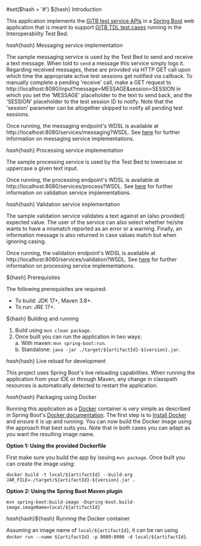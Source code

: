 #set($hash = '#')
${hash} Introduction

This application implements the [GITB test service APIs](https://www.itb.ec.europa.eu/docs/services/latest/) in a
[Spring Boot](https://spring.io/projects/spring-boot) web application that is meant to support
[GITB TDL test cases](https://www.itb.ec.europa.eu/docs/tdl/latest/) running in the Interoperability Test Bed. 

${hash}${hash} Messaging service implementation

The sample messaging service is used by the Test Bed to send and receive a text message. When told to `send` a message
this service simply logs it. Regarding received messages, these are provided via HTTP GET call upon which time the
appropriate active test sessions get notified via callback. To manually complete a pending 'receive' call, make a GET
request to http://localhost:8080/input?message=MESSAGE&session=SESSION in which you set the 'MESSAGE' placeholder to the
text to send back, and the 'SESSION' placeholder to the test session ID to notify. Note that the 'session' parameter can
be altogether skipped to notify all pending test sessions.

Once running, the messaging endpoint's WDSL is available at http://localhost:8080/services/messaging?WSDL. See
[here](https://www.itb.ec.europa.eu/docs/services/latest/messaging/) for further information on messaging service implementations.

${hash}${hash} Processing service implementation

The sample processing service is used by the Test Bed to lowercase or uppercase a given text input.

Once running, the processing endpoint's WDSL is available at http://localhost:8080/services/process?WSDL. See 
[here](https://www.itb.ec.europa.eu/docs/services/latest/processing/) for further information on validation service implementations.

${hash}${hash} Validation service implementation

The sample validation service validates a text against an (also provided) expected value. The user of the service can
also select whether he/she wants to have a mismatch reported as an error or a warning. Finally, an information message
is also returned in case values match but when ignoring casing. 

Once running, the validation endpoint's WDSL is available at http://localhost:8080/services/validation?WSDL. See 
[here](https://www.itb.ec.europa.eu/docs/services/latest/validation/) for further information on processing service implementations.

${hash} Prerequisites

The following prerequisites are required:
* To build: JDK 17+, Maven 3.8+.
* To run: JRE 17+.

${hash} Building and running

1. Build using `mvn clean package`.
2. Once built you can run the application in two ways:  
  a. With maven: `mvn spring-boot:run`.  
  b. Standalone: `java -jar ./target/${artifactId}-${version}.jar`.

${hash}${hash} Live reload for development

This project uses Spring Boot's live reloading capabilities. When running the application from your IDE or through
Maven, any change in classpath resources is automatically detected to restart the application.

${hash}${hash} Packaging using Docker

Running this application as a [Docker](https://www.docker.com/) container is very simple as described in Spring Boot's
[Docker documentation](https://spring.io/guides/gs/spring-boot-docker/). The first step is to 
[Install Docker](https://docs.docker.com/install/) and ensure it is up and running. You can now build the Docker image
using the approach that best suits you. Note that in both cases you can adapt as you want the resulting image name.

**Option 1: Using the provided Dockerfile** 

First make sure you build the app by issuing `mvn package`. Once built you can create the image using:
```
docker build -t local/${artifactId} --build-arg JAR_FILE=./target/${artifactId}-${version}.jar .
```

**Option 2: Using the Spring Boot Maven plugin**
```
mvn spring-boot:build-image -Dspring-boot.build-image.imageName=local/${artifactId}
```

${hash}${hash}${hash} Running the Docker container

Assuming an image name of `local/${artifactId}`, it can be ran using `docker run --name ${artifactId} -p 8080:8080 -d local/${artifactId}`.